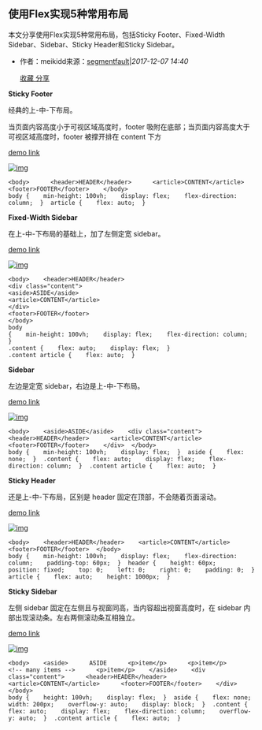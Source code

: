 ## 使用Flex实现5种常用布局

本文分享使用Flex实现5种常用布局，包括Sticky Footer、Fixed-Width Sidebar、Sidebar、Sticky Header和Sticky Sidebar。

- 作者：meikidd来源：[segmentfault](https://segmentfault.com/a/1190000012275086)|*2017-12-07 14:40*

  [ 收藏](javascript:favorBox('open');)[  分享](javascript:;)

**Sticky Footer**

经典的上-中-下布局。

当页面内容高度小于可视区域高度时，footer 吸附在底部；当页面内容高度大于可视区域高度时，footer 被撑开排在 content 下方

[demo link](http://meikidd.github.io/flex-layout/demos/1.html)

[![img](https://s2.51cto.com/oss/201712/07/80d6ad06d2c564da2442423057647d40.png-wh_651x-s_4239649419.png)](https://s2.51cto.com/oss/201712/07/80d6ad06d2c564da2442423057647d40.png-wh_651x-s_4239649419.png)

```
<body>      <header>HEADER</header>      <article>CONTENT</article>      <footer>FOOTER</footer>    </body> 
body {    min-height: 100vh;    display: flex;    flex-direction: column;  }  article {    flex: auto;  } 
```

**Fixed-Width Sidebar**

在上-中-下布局的基础上，加了左侧定宽 sidebar。

[demo link](http://meikidd.github.io/flex-layout/demos/2.html)

[![img](https://s1.51cto.com/oss/201712/07/a12f5b0a5e3e842d4c16874c3bafc9aa.png)](https://s1.51cto.com/oss/201712/07/a12f5b0a5e3e842d4c16874c3bafc9aa.png)

```
<body>    <header>HEADER</header>   
<div class="content">    
<aside>ASIDE</aside>    
<article>CONTENT</article>  
</div>   
<footer>FOOTER</footer> 
</body> 
body
{    min-height: 100vh;    display: flex;    flex-direction: column;  } 
.content {    flex: auto;    display: flex;  } 
.content article {    flex: auto;  } 
```

**Sidebar**

左边是定宽 sidebar，右边是上-中-下布局。

[demo link](http://meikidd.github.io/flex-layout/demos/3.html)

[![img](https://s2.51cto.com/oss/201712/07/48efb5ce281a596e16ac4f497f67544b.png)](https://s2.51cto.com/oss/201712/07/48efb5ce281a596e16ac4f497f67544b.png)

```
<body>    <aside>ASIDE</aside>    <div class="content">      <header>HEADER</header>      <article>CONTENT</article>      <footer>FOOTER</footer>    </div>  </body> 
body {    min-height: 100vh;    display: flex;  }  aside {    flex: none;  }  .content {    flex: auto;    display: flex;    flex-direction: column;  }  .content article {    flex: auto;  } 
```

**Sticky Header**

还是上-中-下布局，区别是 header 固定在顶部，不会随着页面滚动。

[demo link](http://meikidd.github.io/flex-layout/demos/4.html)

[![img](https://s3.51cto.com/oss/201712/07/01333ceedf479c0eb2d911001aebe81e.png)](https://s3.51cto.com/oss/201712/07/01333ceedf479c0eb2d911001aebe81e.png)

```
<body>    <header>HEADER</header>    <article>CONTENT</article>    <footer>FOOTER</footer>  </body>
body {    min-height: 100vh;    display: flex;    flex-direction: column;    padding-top: 60px;  }  header {    height: 60px;    position: fixed;    top: 0;    left: 0;    right: 0;    padding: 0;  }  article {    flex: auto;    height: 1000px;  } 
```

**Sticky Sidebar**

左侧 sidebar 固定在左侧且与视窗同高，当内容超出视窗高度时，在 sidebar 内部出现滚动条。左右两侧滚动条互相独立。

[demo link](http://meikidd.github.io/flex-layout/demos/5.html)

[![img](https://s1.51cto.com/oss/201712/07/01131af80fce386cbff6e54cc1d21745.png)](https://s1.51cto.com/oss/201712/07/01131af80fce386cbff6e54cc1d21745.png)

```
<body>    <aside>      ASIDE      <p>item</p>      <p>item</p>      <!-- many items -->      <p>item</p>    </aside>    <div class="content">      <header>HEADER</header>      <article>CONTENT</article>      <footer>FOOTER</footer>    </div>  </body> 
body {    height: 100vh;    display: flex;  }  aside {    flex: none;    width: 200px;    overflow-y: auto;    display: block;  }  .content {    flex: auto;    display: flex;    flex-direction: column;    overflow-y: auto;  }  .content article {    flex: auto;  }  
```
